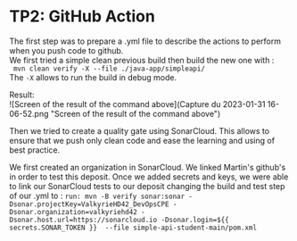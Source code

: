 # TP2: GitHub Action

The first step was to prepare a .yml file to describe the actions to perform when you push code to github.  
We first tried a simple clean previous build then build the new one with :  
` mvn clean verify -X --file ./java-app/simpleapi/`  
The `-X` allows to run the build in debug mode.

Result:  
![Screen of the result of the command above](Capture du 2023-01-31 16-06-52.png "Screen of the result of the command above")

Then we tried to create a quality gate using SonarCloud.
This allows to ensure that we push only clean code and ease the learning and using of best practice.

We first created an organization in SonarCloud.
We linked Martin's github's in order to test this deposit.
Once we added secrets and keys, we were able to link our SonarCloud tests to our deposit changing the build and test step of our .yml to :
`run: mvn -B verify sonar:sonar -Dsonar.projectKey=ValkyrieHD42_DevOpsCPE -Dsonar.organization=valkyriehd42 -Dsonar.host.url=https://sonarcloud.io -Dsonar.login=${{ secrets.SONAR_TOKEN }}  --file simple-api-student-main/pom.xml`
